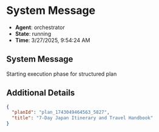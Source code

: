 # System Message

- **Agent**: orchestrator
- **State**: running
- **Time**: 3/27/2025, 9:54:24 AM

## System Message

Starting execution phase for structured plan

## Additional Details

```json
{
  "planId": "plan_1743049464563_5827",
  "title": "7-Day Japan Itinerary and Travel Handbook"
}
```

